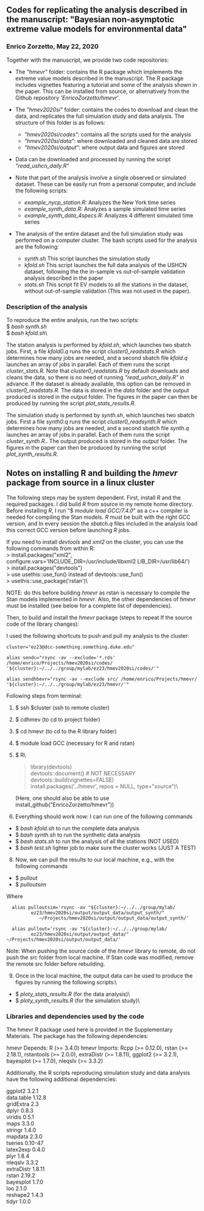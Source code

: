 
## Codes for replicating the analysis described in the manuscript: "Bayesian non-asymptotic extreme value models for environmental data"
 
### Enrico Zorzetto, May 22, 2020



Together with the manuscript, we provide two code repositories:

* The _"hmevr"_ folder: contains the R package which implements the extreme value models described in the manuscript. The R package includes vignettes featuring a tutorial and some of the analysis shown in the paper. This can be installed from source, or alternatively from the Github repository _'EnricoZorzetto/hmevr'_.

* The _"hmev2020si"_ folder: contains the codes to download and clean the data,
  and replicates the full simulation study and data analysis. The structure of this folder is as follows:
  + _"hmev2020si/codes"_: contains all the scripts used for the analysis
  + _"hmev2020si/data"_: where downloaded and cleaned data are stored
  + _"hmev2020si/output"_: where output data and figures are stored
  
* Data can be downloaded and processed by running the script _"read_ushcn_daily.R"_
  
  
*  Note that part of the analysis involve a single observed or simulated dataset. These can be easily run from a personal computer, and include the following scripts:
    + _example_nycp_station.R:_ Analyzes the New York time series
    + _example_synth_data.R:_ Analyzes a sample simulated time series
    + _example_synth_data_4specs.R:_ Analyzes 4 different simulated time series
  
* The analysis of the entire dataset and the full simulation study was performed on a computer cluster. The bash scripts used for the analysis are the following:

  + _synth.sh_ This script launches the simulation study
  + _kfold.sh_ This script launches the full data analysis of the USHCN dataset, following the the in-sample vs out-of-sample validation analysis described in the paper
  + _stats.sh_ This script fit EV models to all the stations in the dataset, without out-of-sample validation (This was not used in the paper).
  
###  Description of the analysis

To reproduce the entire analysis, run the two scripts:\
  $ _bash synth.sh_\
  $ _bash kfold.sh_\
  
The station analysis is performed by _kfold.sh_, which launches two sbatch jobs. First, a file _kfold0.q_ runs the script _cluster0_readstats.R_ which determines how many jobs are needed, and a second sbatch file _kfold.q_ launches an array of jobs in parallel. Each of them runs the script _cluster_stats.R_. Note that _cluster0_readstats.R_ by default downloads and cleans the data, so there is no need of running _"read_ushcn_daily.R"_ in advance. If the dataset is already available, this option can be removed in _cluster0_readstats.R_. The data is stored in the _data_ folder and the output produced is stored in the _output_ folder. The figures in the paper can then be produced by running the script _plot_stats_results.R_. 

The simulation study is performed by _synth.sh_, which launches two sbatch jobs. First a file _synth0.q_ runs the script _cluster0_readsynth.R_ which determines how many jobs are needed, and a second sbatch file _synth.q_ launches an array of jobs in parallel. Each of them runs the script _cluster_synth.R_.. The output produced is stored in the _output_ folder. The figures in the paper can then be produced by running the script _plot_synth_results.R_. 

## Notes on installing R and building the _hmevr_ package from source in a linux cluster 

The following steps may be system dependent. First, install _R_ and the required packages. I did build _R_ from source in my remote home directory. Before installing _R_, I run "$ _module load GCC/7.4.0_" as a c++ compiler is needed for compiling  the Stan models. _R_ must be built with the right GCC version, and In every session the _sbatch.q_ files included in the analysis load this correct GCC version before launching _R_ jobs.

If you need to install _devtools_ and _xml2_ on the cluster, you can use the following commands from within R:\
    > install.packages("xml2", configure.vars='INCLUDE_DIR=/usr/include/libxml2 LIB_DIR=/usr/lib64/')\
    > install.packages("devtools")\
    > use usethis::use_fun() instead of devtools::use_fun()\
    > usethis::use_package('rstan')\  
    
    
NOTE: do this before building _hmevr_ as rstan is necessary to compile the Stan models implemented in _hmevr_. Also, the other dependencies of _hmevr_ must be installed (see below for a complete list of dependencies).

Then, to build and install the _hmevr_ package (steps to repeat If the source code of the library changes):

I used the following shortcuts to push and pull my analysis to the cluster:

    cluster="ez23@dcc-something.something.duke.edu" 
    
    alias sendc="rsync -av --exclude='*.rds' /home/enrico/Projects/hmev2020si/codes/ 
    '${cluster}:~/../../group/mylab/ez23/hmev2020si/codes/'"
    
    alias sendhbevr="rsync -av --exclude src/ /home/enrico/Projects/hmevr/ 
    '${cluster}:~/../../group/mylab/ez23/hmevr/'"

Following steps from terminal:

1) $ ssh $cluster (ssh to remote cluster) 
2) $ cdhmev  (to cd to project folder)
4) $ cd hmevr (to cd to the R library folder)
5) $ module load GCC  (necessary for R and rstan)
6) $ R\
    > library(devtools)\
    > devtools::document() # NOT NECESSARY\
    > devtools::build(vignettes=FALSE)\
    > install.packages('../hmevr', repos = NULL, type="source")\
    
    (Here, one should also be able to use install_github("EnricoZorzetto/hmevr"))
    
7) Everything should work now: I can run one of the following commands
  + $ _bash kfold.sh_ to run the complete data analysis
  + $ _bash synth.sh_ to run the synthetic data analysis
  + $ _bash stats.sh_ to run the analysis of all the stations (NOT USED) 
  + $ _bash test.sh_ lighter job to make sure the cluster works (JUST A TEST)

8) Now, we can pull the results to our local machine, e.g., with the following commands
  + $ _pullout_
  + $ _pulloutsim_

Where

      alias pulloutsim='rsync -av "${cluster}:~/../../group/mylab/
             ez23/hmev2020si/output/output_data/output_synth/" 
                ~/Projects/hmev2020si/output/output_data/output_synth/'
                
      alias pullout='rsync -av "${cluster}:~/../../group/mylab/
             ez23/hmev2020si/output/output_data/" ~/Projects/hmev2020si/output/output_data/'
               

Note: When pushing the source code of the _hmevr_ library to remote, do not push the _src_ folder from local machine. If Stan code was modified, remove the remote src folder before rebuilding.

9) Once in the local machine, the output data can be used to produce the figures by running the following scripts:\
  + $ _ploty_stats_results.R_ (for the data analysis)\
  + $ _ploty_synth_results.R_ (for the simulation study)\


### Libraries and dependencies used by the code

The hmevr R package used here is provided in the Supplementary Materials. The package has the following dependencies:

hmevr Depends:
    R (>= 3.4.0)
hmevr Imports:
    Rcpp (>= 0.12.0),
    rstan (>= 2.18.1),
    rstantools (>= 2.0.0),
    extraDistr (>= 1.8.11),
    ggplot2 (>= 3.2.1),
    bayesplot (>= 1.7.0),
    nleqslv (>= 3.3.2)
    
    
    
Additionally, the R scripts reproducing simulation study and data analysis have the following additional dependencies:

ggplot2     3.2.1      \
data.table  1.12.8  \
gridExtra   2.3   \
dplyr       0.8.3 \
viridis     0.5.1   \
maps        3.3.0   \
stringr     1.4.0   \
mapdata     2.3.0  \
tseries     0.10-47 \
latex2exp   0.4.0    \
plyr        1.8.4 \
nleqslv     3.3.2  \
extraDistr  1.8.11 \
rstan       2.19.2 \
bayesplot   1.7.0 \
loo         2.1.0 \
reshape2    1.4.3 \
tidyr       1.0.0 




                                          
